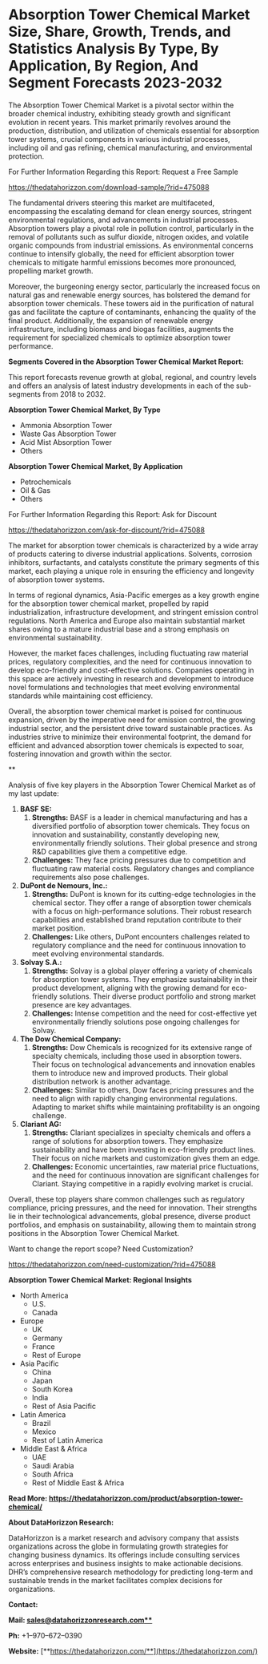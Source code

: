 ﻿# **Absorption Tower Chemical Market Size, Share, Growth, Trends, and Statistics Analysis By Type, By Application, By Region, And Segment Forecasts 2023-2032**

The Absorption Tower Chemical Market is a pivotal sector within the broader chemical industry, exhibiting steady growth and significant evolution in recent years. This market primarily revolves around the production, distribution, and utilization of chemicals essential for absorption tower systems, crucial components in various industrial processes, including oil and gas refining, chemical manufacturing, and environmental protection.

For Further Information Regarding this Report: Request a Free Sample

<https://thedatahorizzon.com/download-sample/?rid=475088>



The fundamental drivers steering this market are multifaceted, encompassing the escalating demand for clean energy sources, stringent environmental regulations, and advancements in industrial processes. Absorption towers play a pivotal role in pollution control, particularly in the removal of pollutants such as sulfur dioxide, nitrogen oxides, and volatile organic compounds from industrial emissions. As environmental concerns continue to intensify globally, the need for efficient absorption tower chemicals to mitigate harmful emissions becomes more pronounced, propelling market growth.

Moreover, the burgeoning energy sector, particularly the increased focus on natural gas and renewable energy sources, has bolstered the demand for absorption tower chemicals. These towers aid in the purification of natural gas and facilitate the capture of contaminants, enhancing the quality of the final product. Additionally, the expansion of renewable energy infrastructure, including biomass and biogas facilities, augments the requirement for specialized chemicals to optimize absorption tower performance.

**Segments Covered in the Absorption Tower Chemical Market Report:**

This report forecasts revenue growth at global, regional, and country levels and offers an analysis of latest industry developments in each of the sub-segments from 2018 to 2032.

**Absorption Tower Chemical Market, By Type**

- Ammonia Absorption Tower
- Waste Gas Absorption Tower
- Acid Mist Absorption Tower
- Others

**Absorption Tower Chemical Market, By Application**

- Petrochemicals
- Oil & Gas
- Others

For Further Information Regarding this Report: Ask for Discount

<https://thedatahorizzon.com/ask-for-discount/?rid=475088>



The market for absorption tower chemicals is characterized by a wide array of products catering to diverse industrial applications. Solvents, corrosion inhibitors, surfactants, and catalysts constitute the primary segments of this market, each playing a unique role in ensuring the efficiency and longevity of absorption tower systems.

In terms of regional dynamics, Asia-Pacific emerges as a key growth engine for the absorption tower chemical market, propelled by rapid industrialization, infrastructure development, and stringent emission control regulations. North America and Europe also maintain substantial market shares owing to a mature industrial base and a strong emphasis on environmental sustainability.

However, the market faces challenges, including fluctuating raw material prices, regulatory complexities, and the need for continuous innovation to develop eco-friendly and cost-effective solutions. Companies operating in this space are actively investing in research and development to introduce novel formulations and technologies that meet evolving environmental standards while maintaining cost efficiency.

Overall, the absorption tower chemical market is poised for continuous expansion, driven by the imperative need for emission control, the growing industrial sector, and the persistent drive toward sustainable practices. As industries strive to minimize their environmental footprint, the demand for efficient and advanced absorption tower chemicals is expected to soar, fostering innovation and growth within the sector.


**


Analysis of five key players in the Absorption Tower Chemical Market as of my last update:

1. **BASF SE:**
   1. **Strengths:** BASF is a leader in chemical manufacturing and has a diversified portfolio of absorption tower chemicals. They focus on innovation and sustainability, constantly developing new, environmentally friendly solutions. Their global presence and strong R&D capabilities give them a competitive edge.
   1. **Challenges:** They face pricing pressures due to competition and fluctuating raw material costs. Regulatory changes and compliance requirements also pose challenges.
1. **DuPont de Nemours, Inc.:**
   1. **Strengths:** DuPont is known for its cutting-edge technologies in the chemical sector. They offer a range of absorption tower chemicals with a focus on high-performance solutions. Their robust research capabilities and established brand reputation contribute to their market position.
   1. **Challenges:** Like others, DuPont encounters challenges related to regulatory compliance and the need for continuous innovation to meet evolving environmental standards.
1. **Solvay S.A.:**
   1. **Strengths:** Solvay is a global player offering a variety of chemicals for absorption tower systems. They emphasize sustainability in their product development, aligning with the growing demand for eco-friendly solutions. Their diverse product portfolio and strong market presence are key advantages.
   1. **Challenges:** Intense competition and the need for cost-effective yet environmentally friendly solutions pose ongoing challenges for Solvay.
1. **The Dow Chemical Company:**
   1. **Strengths:** Dow Chemicals is recognized for its extensive range of specialty chemicals, including those used in absorption towers. Their focus on technological advancements and innovation enables them to introduce new and improved products. Their global distribution network is another advantage.
   1. **Challenges:** Similar to others, Dow faces pricing pressures and the need to align with rapidly changing environmental regulations. Adapting to market shifts while maintaining profitability is an ongoing challenge.
1. **Clariant AG:**
   1. **Strengths:** Clariant specializes in specialty chemicals and offers a range of solutions for absorption towers. They emphasize sustainability and have been investing in eco-friendly product lines. Their focus on niche markets and customization gives them an edge.
   1. **Challenges:** Economic uncertainties, raw material price fluctuations, and the need for continuous innovation are significant challenges for Clariant. Staying competitive in a rapidly evolving market is crucial.

Overall, these top players share common challenges such as regulatory compliance, pricing pressures, and the need for innovation. Their strengths lie in their technological advancements, global presence, diverse product portfolios, and emphasis on sustainability, allowing them to maintain strong positions in the Absorption Tower Chemical Market.

Want to change the report scope? Need Customization?

<https://thedatahorizzon.com/need-customization/?rid=475088>



**Absorption Tower Chemical Market: Regional Insights**

- North America
  - U.S.
  - Canada
- Europe
  - UK
  - Germany
  - France
  - Rest of Europe
- Asia Pacific
  - China
  - Japan
  - South Korea
  - India
  - Rest of Asia Pacific
- Latin America
  - Brazil
  - Mexico
  - Rest of Latin America
- Middle East & Africa
  - UAE
  - Saudi Arabia
  - South Africa
  - Rest of Middle East & Africa

**Read More: https://thedatahorizzon.com/product/absorption-tower-chemical/**

**About DataHorizzon Research:**

DataHorizzon is a market research and advisory company that assists organizations across the globe in formulating growth strategies for changing business dynamics. Its offerings include consulting services across enterprises and business insights to make actionable decisions. DHR’s comprehensive research methodology for predicting long-term and sustainable trends in the market facilitates complex decisions for organizations.

**Contact:**

**Mail: [sales@datahorizzonresearch.com**](mailto:sales@datahorizzonresearch.com)**

**Ph:** +1–970–672–0390

**Website:** [**https://thedatahorizzon.com/**](https://thedatahorizzon.com/)

